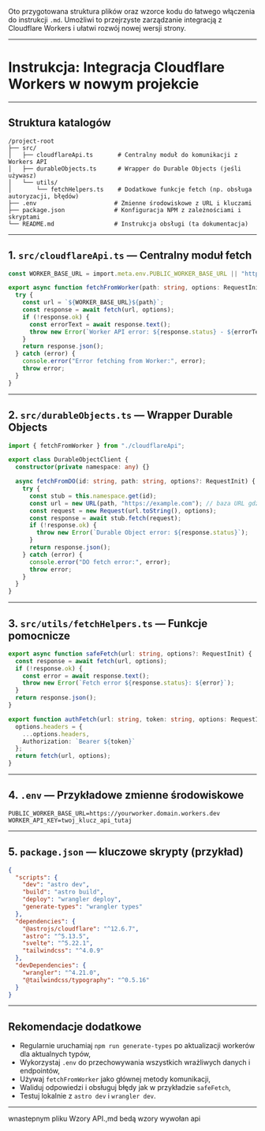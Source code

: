 Oto przygotowana struktura plików oraz wzorce kodu do łatwego włączenia do instrukcji `.md`. Umożliwi to przejrzyste zarządzanie integracją z Cloudflare Workers i ułatwi rozwój nowej wersji strony.

***

# Instrukcja: Integracja Cloudflare Workers w nowym projekcie

***

## Struktura katalogów

```plaintext
/project-root
├── src/
│   ├── cloudflareApi.ts       # Centralny moduł do komunikacji z Workers API
│   ├── durableObjects.ts      # Wrapper do Durable Objects (jeśli używasz)
│   └── utils/
│       └── fetchHelpers.ts    # Dodatkowe funkcje fetch (np. obsługa autoryzacji, błędów)
├── .env                      # Zmienne środowiskowe z URL i kluczami
├── package.json              # Konfiguracja NPM z zależnościami i skryptami
└── README.md                 # Instrukcja obsługi (ta dokumentacja)
```

***

## 1. `src/cloudflareApi.ts` — Centralny moduł fetch

```ts
const WORKER_BASE_URL = import.meta.env.PUBLIC_WORKER_BASE_URL || "https://your-worker-domain.workers.dev";

export async function fetchFromWorker(path: string, options: RequestInit = {}) {
  try {
    const url = `${WORKER_BASE_URL}${path}`;
    const response = await fetch(url, options);
    if (!response.ok) {
      const errorText = await response.text();
      throw new Error(`Worker API error: ${response.status} - ${errorText}`);
    }
    return response.json();
  } catch (error) {
    console.error("Error fetching from Worker:", error);
    throw error;
  }
}
```

***

## 2. `src/durableObjects.ts` — Wrapper Durable Objects

```ts
import { fetchFromWorker } from "./cloudflareApi";

export class DurableObjectClient {
  constructor(private namespace: any) {}

  async fetchFromDO(id: string, path: string, options?: RequestInit) {
    try {
      const stub = this.namespace.get(id);
      const url = new URL(path, "https://example.com"); // baza URL gdzie path jest ścieżką
      const request = new Request(url.toString(), options);
      const response = await stub.fetch(request);
      if (!response.ok) {
        throw new Error(`Durable Object error: ${response.status}`);
      }
      return response.json();
    } catch (error) {
      console.error("DO fetch error:", error);
      throw error;
    }
  }
}
```

***

## 3. `src/utils/fetchHelpers.ts` — Funkcje pomocnicze

```ts
export async function safeFetch(url: string, options?: RequestInit) {
  const response = await fetch(url, options);
  if (!response.ok) {
    const error = await response.text();
    throw new Error(`Fetch error ${response.status}: ${error}`);
  }
  return response.json();
}

export function authFetch(url: string, token: string, options: RequestInit = {}) {
  options.headers = {
    ...options.headers,
    Authorization: `Bearer ${token}`
  };
  return fetch(url, options);
}
```

***

## 4. `.env` — Przykładowe zmienne środowiskowe

```
PUBLIC_WORKER_BASE_URL=https://yourworker.domain.workers.dev
WORKER_API_KEY=twoj_klucz_api_tutaj
```

***

## 5. `package.json` — kluczowe skrypty (przykład)

```json
{
  "scripts": {
    "dev": "astro dev",
    "build": "astro build",
    "deploy": "wrangler deploy",
    "generate-types": "wrangler types"
  },
  "dependencies": {
    "@astrojs/cloudflare": "^12.6.7",
    "astro": "^5.13.5",
    "svelte": "^5.22.1",
    "tailwindcss": "^4.0.9"
  },
  "devDependencies": {
    "wrangler": "^4.21.0",
    "@tailwindcss/typography": "^0.5.16"
  }
}
```

***

## Rekomendacje dodatkowe

- Regularnie uruchamiaj `npm run generate-types` po aktualizacji workerów dla aktualnych typów,
- Wykorzystaj `.env` do przechowywania wszystkich wrażliwych danych i endpointów,
- Używaj `fetchFromWorker` jako głównej metody komunikacji,
- Waliduj odpowiedzi i obsługuj błędy jak w przykładzie `safeFetch`,
- Testuj lokalnie z `astro dev` i `wrangler dev`.

***

wnastepnym pliku Wzory API.,md  bedą wzory wywołan api